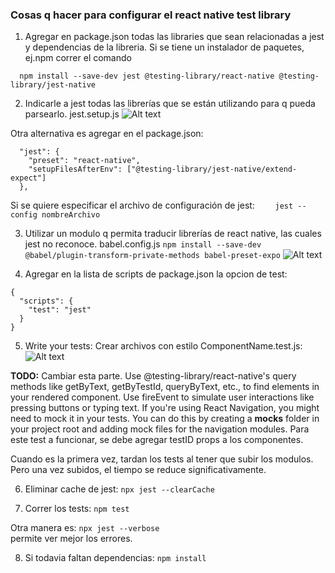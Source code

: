 ### Cosas q hacer para configurar el react native test library ###

1. Agregar en package.json todas las libraries que sean relacionadas a jest y dependencias de la libreria. Si se tiene un instalador de paquetes, ej.npm correr el comando

```  npm install --save-dev jest @testing-library/react-native @testing-library/jest-native```

2. Indicarle a jest todas las librerías que se están utilizando para q pueda parsearlo. jest.setup.js
![Alt text](images/jestSetUp.png)

Otra alternativa es agregar en el package.json:
```
  "jest": {
    "preset": "react-native",
    "setupFilesAfterEnv": ["@testing-library/jest-native/extend-expect"]
  },
```
Si se quiere especificar el archivo de configuración de jest:
```     jest --config nombreArchivo ```

3. Utilizar un modulo q permita traducir librerías de react native, las cuales jest no reconoce.  babel.config.js
```npm install --save-dev @babel/plugin-transform-private-methods babel-preset-expo```
![Alt text](images/babelConfig.png)

4. Agregar en la lista de scripts de package.json la opcion de test:
```
{
  "scripts": {
    "test": "jest"
  }
}
```

5. Write your tests:
Crear archivos con estilo ComponentName.test.js:
![Alt text](images/BalanceCardTest.png)

**TODO:** 
Cambiar esta parte.
Use @testing-library/react-native's query methods like getByText, getByTestId, queryByText, etc., to find elements in your rendered component.
Use fireEvent to simulate user interactions like pressing buttons or typing text.
If you're using React Navigation, you might need to mock it in your tests. You can do this by creating a __mocks__ folder in your project root and adding mock files for the navigation modules.
Para este test a funcionar, se debe agregar testID props a los componentes.

Cuando es la primera vez, tardan los tests al tener que subir los modulos. Pero una vez subidos, el tiempo se reduce significativamente.

6. Eliminar cache de jest:
```npx jest --clearCache```

7. Correr los tests:
```npm test``` 

Otra manera es:
```npx jest --verbose```  
permite ver mejor los errores. 

8. Si todavia faltan dependencias:
```npm install```
